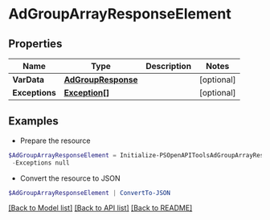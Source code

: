 # AdGroupArrayResponseElement
## Properties

Name | Type | Description | Notes
------------ | ------------- | ------------- | -------------
**VarData** | [**AdGroupResponse**](AdGroupResponse.md) |  | [optional] 
**Exceptions** | [**Exception[]**](Exception.md) |  | [optional] 

## Examples

- Prepare the resource
```powershell
$AdGroupArrayResponseElement = Initialize-PSOpenAPIToolsAdGroupArrayResponseElement  -VarData null `
 -Exceptions null
```

- Convert the resource to JSON
```powershell
$AdGroupArrayResponseElement | ConvertTo-JSON
```

[[Back to Model list]](../README.md#documentation-for-models) [[Back to API list]](../README.md#documentation-for-api-endpoints) [[Back to README]](../README.md)

